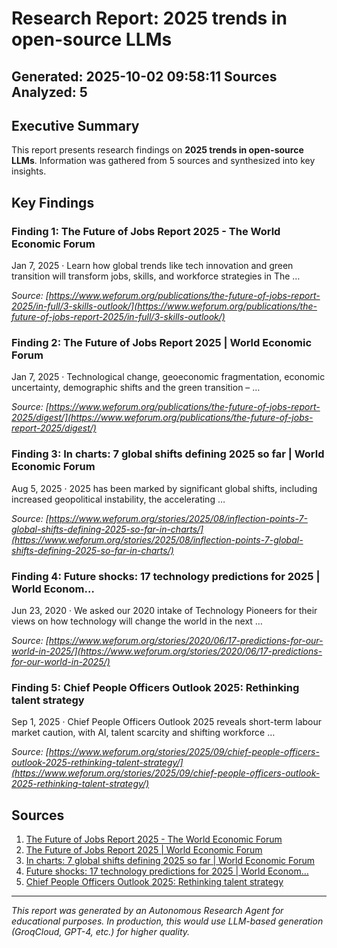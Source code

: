 # Research Report: 2025 trends in open-source LLMs
**Generated:** 2025-10-02 09:58:11
**Sources Analyzed:** 5
---
## Executive Summary
This report presents research findings on **2025 trends in open-source LLMs**. Information was gathered from 5 sources and synthesized into key insights.
## Key Findings

### Finding 1: The Future of Jobs Report 2025 - The World Economic Forum
Jan 7, 2025 · Learn how global trends like tech innovation and green transition will transform jobs, skills, and workforce strategies in The …

*Source: [https://www.weforum.org/publications/the-future-of-jobs-report-2025/in-full/3-skills-outlook/](https://www.weforum.org/publications/the-future-of-jobs-report-2025/in-full/3-skills-outlook/)*

### Finding 2: The Future of Jobs Report 2025 | World Economic Forum
Jan 7, 2025 · Technological change, geoeconomic fragmentation, economic uncertainty, demographic shifts and the green transition – …

*Source: [https://www.weforum.org/publications/the-future-of-jobs-report-2025/digest/](https://www.weforum.org/publications/the-future-of-jobs-report-2025/digest/)*

### Finding 3: In charts: 7 global shifts defining 2025 so far | World Economic Forum
Aug 5, 2025 · 2025 has been marked by significant global shifts, including increased geopolitical instability, the accelerating …

*Source: [https://www.weforum.org/stories/2025/08/inflection-points-7-global-shifts-defining-2025-so-far-in-charts/](https://www.weforum.org/stories/2025/08/inflection-points-7-global-shifts-defining-2025-so-far-in-charts/)*

### Finding 4: Future shocks: 17 technology predictions for 2025 | World Econom…
Jun 23, 2020 · We asked our 2020 intake of Technology Pioneers for their views on how technology will change the world in the next …

*Source: [https://www.weforum.org/stories/2020/06/17-predictions-for-our-world-in-2025/](https://www.weforum.org/stories/2020/06/17-predictions-for-our-world-in-2025/)*

### Finding 5: Chief People Officers Outlook 2025: Rethinking talent strategy
Sep 1, 2025 · Chief People Officers Outlook 2025 reveals short-term labour market caution, with AI, talent scarcity and shifting workforce …

*Source: [https://www.weforum.org/stories/2025/09/chief-people-officers-outlook-2025-rethinking-talent-strategy/](https://www.weforum.org/stories/2025/09/chief-people-officers-outlook-2025-rethinking-talent-strategy/)*
## Sources
1. [The Future of Jobs Report 2025 - The World Economic Forum](https://www.weforum.org/publications/the-future-of-jobs-report-2025/in-full/3-skills-outlook/)
2. [The Future of Jobs Report 2025 | World Economic Forum](https://www.weforum.org/publications/the-future-of-jobs-report-2025/digest/)
3. [In charts: 7 global shifts defining 2025 so far | World Economic Forum](https://www.weforum.org/stories/2025/08/inflection-points-7-global-shifts-defining-2025-so-far-in-charts/)
4. [Future shocks: 17 technology predictions for 2025 | World Econom…](https://www.weforum.org/stories/2020/06/17-predictions-for-our-world-in-2025/)
5. [Chief People Officers Outlook 2025: Rethinking talent strategy](https://www.weforum.org/stories/2025/09/chief-people-officers-outlook-2025-rethinking-talent-strategy/)

---
*This report was generated by an Autonomous Research Agent for educational purposes.*
*In production, this would use LLM-based generation (GroqCloud, GPT-4, etc.) for higher quality.*
